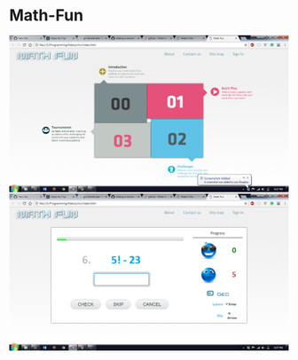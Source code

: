 # Math-Fun

![Home](https://raw.githubusercontent.com/iiitmahesh/math-fun/master/screenshots/Screenshot%202017-08-30%2021.27.48.png "Home")
![Quiz](https://raw.githubusercontent.com/iiitmahesh/math-fun/master/screenshots/Screenshot%202017-08-30%2021.27.43.png "Quiz screen 2")
